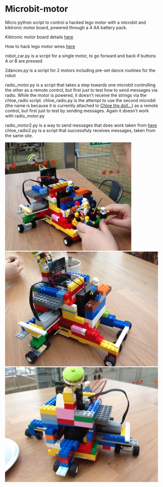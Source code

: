 # Microbit-motor
Micro python script to control a hacked lego motor with a microbit and kiktronic motor board, powered through a 4 AA battery pack.

Kiktronic motor board details [here](https://www.kitronik.co.uk/pdf/5620%20Motor%20Driver%20Board%20V1.1-2.pdf)

How to hack lego motor wires [here](https://scuttlebots.com/2014/03/02/lego-pf-hacking-wiring/)

robot_car.py is a script for a single motor, to go forward and back if buttons A or B are pressed

2dances.py is a script for 2 motors including pre-set dance routines for the robot

radio_motor.py is a script that takes a step towards one microbit controlling the other as a remote control, but first just to test how to send messages via radio. While the motor is powered, it doesn't receive the strings via the chloe_radio script.
chloe_radio.py is the attempt to use the second microbit (the name is because it is currently attached to [Chloe the doll...)](https://github.com/paulmaltby3/Microbit-wearable) as a remote control, but first just to test by sending messages. Again it doesn't work with radio_motor.py

radio_motor2.py is a way to send messages that does work taken from [here](http://www.suppertime.co.uk/blogmywiki/2016/11/microbit-radio/)
chloe_radio2.py is a script that successfuly receives messages, taken from the same site.

![pic2](/IMG_7251.JPG)
![pic3](/IMG_7248.JPG)
![pic4](/IMG_7249.JPG)
